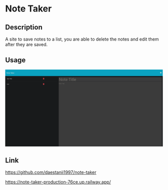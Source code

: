 # Note Taker

## Description

A site to save notes to a list, you are able to delete the notes and edit them after they are saved.

## Usage

![alt text](Develop/images/Capture.PNG)

## Link

https://github.com/daestanii1997/note-taker

https://note-taker-production-76ce.up.railway.app/